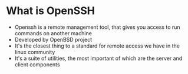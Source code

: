 # What is OpenSSH
- Openssh is a remote management tool, that gives you access to run commands on another machine
- Developed by OpenBSD project
- It's the closest thing to a standard for remote access we have in the linux community
- It's a suite of utilities, the most important of which are the server and client components
  
